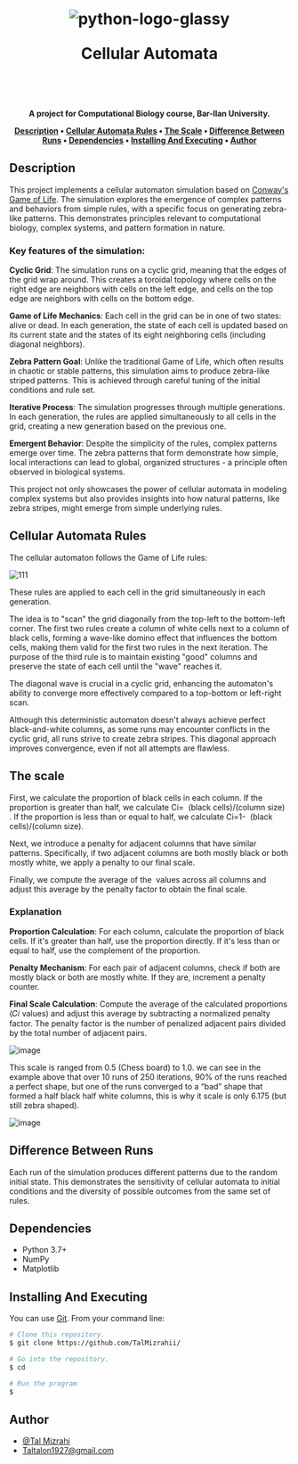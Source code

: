 <h1 align="center">
  
  ![python-logo-glassy](https://github.com/user-attachments/assets/4d3a3605-ba5d-45ad-94b5-a6cc2e295832)
  
Cellular Automata 

  <br>
</h1>

<h4 align="center"> A project for Computational Biology course, Bar-Ilan University.


<p align="center">
  <a href="#description">Description</a> •
  <a href="#cellular-automata-rules">Cellular Automata Rules</a> •
  <a href="#the-scale">The Scale</a> •
  <a href="#difference-between-runs">Difference Between Runs</a> •
  <a href="#dependencies">Dependencies</a> •
    <a href="#installing-and-executing">Installing And Executing</a> •
  <a href="#author">Author</a> 
</p>

## Description

This project implements a cellular automaton simulation based on [Conway's Game of Life](https://en.wikipedia.org/wiki/Conway%27s_Game_of_Life). The simulation explores the emergence of complex patterns and behaviors from simple rules, with a specific focus on generating zebra-like patterns. This demonstrates principles relevant to computational biology, complex systems, and pattern formation in nature.

### Key features of the simulation:

**Cyclic Grid**: The simulation runs on a cyclic grid, meaning that the edges of the grid wrap around. This creates a toroidal topology where cells on the right edge are neighbors with cells on the left edge, and cells on the top edge are neighbors with cells on the bottom edge.

**Game of Life Mechanics**: Each cell in the grid can be in one of two states: alive or dead. In each generation, the state of each cell is updated based on its current state and the states of its eight neighboring cells (including diagonal neighbors).

**Zebra Pattern Goal**: Unlike the traditional Game of Life, which often results in chaotic or stable patterns, this simulation aims to produce zebra-like striped patterns. This is achieved through careful tuning of the initial conditions and rule set.

**Iterative Process**: The simulation progresses through multiple generations. In each generation, the rules are applied simultaneously to all cells in the grid, creating a new generation based on the previous one.

**Emergent Behavior**: Despite the simplicity of the rules, complex patterns emerge over time. The zebra patterns that form demonstrate how simple, local interactions can lead to global, organized structures - a principle often observed in biological systems.

This project not only showcases the power of cellular automata in modeling complex systems but also provides insights into how natural patterns, like zebra stripes, might emerge from simple underlying rules.
  
## Cellular Automata Rules
  
The cellular automaton follows the Game of Life rules:

![111](https://github.com/user-attachments/assets/ebf2f398-a7d1-4ffb-969c-44bad940c2e3)


These rules are applied to each cell in the grid simultaneously in each generation.

The idea is to "scan" the grid diagonally from the top-left to the bottom-left corner. The first two rules create a column of white cells next to a column of black cells, forming a wave-like domino effect that influences the bottom cells, making them valid for the first two rules in the next iteration. The purpose of the third rule is to maintain existing "good" columns and preserve the state of each cell until the "wave" reaches it.

The diagonal wave is crucial in a cyclic grid, enhancing the automaton's ability to converge more effectively compared to a top-bottom or left-right scan.

Although this deterministic automaton doesn't always achieve perfect black-and-white columns, as some runs may encounter conflicts in the cyclic grid, all runs strive to create zebra stripes. This diagonal approach improves convergence, even if not all attempts are flawless.

## The scale

First, we calculate the proportion of black cells in each column. If the proportion is greater than half, we calculate Ci=  (black cells)/(column size)  ​. If the proportion is less than or equal to half, we calculate Ci=1-  (black cells)/(column size)​.

Next, we introduce a penalty for adjacent columns that have similar patterns. Specifically, if two adjacent columns are both mostly black or both mostly white, we apply a penalty to our final scale.

Finally, we compute the average of the ​ values across all columns and adjust this average by the penalty factor to obtain the final scale.

### Explanation

**Proportion Calculation**: For each column, calculate the proportion of black cells. If it's greater than half, use the proportion directly. If it's less than or equal to half, use the complement of the proportion.

**Penalty Mechanism**: For each pair of adjacent columns, check if both are mostly black or both are mostly white. If they are, increment a penalty counter.

**Final Scale Calculation**: Compute the average of the calculated proportions (𝐶𝑖 values) and adjust this average by subtracting a normalized penalty factor. The penalty factor is the number of penalized adjacent pairs divided by the total number of adjacent pairs.

![image](https://github.com/user-attachments/assets/706c8378-9d6c-4e9f-a408-17aa67a56fba)

This scale is ranged from 0.5 (Chess board) to 1.0. we can see in the example above that over 10 runs of 250 iterations,  90% of the runs reached a perfect shape, but one of the runs converged to a “bad” shape that formed a half black half white columns, this is why it scale is only 6.175 (but still zebra shaped).

![image](https://github.com/user-attachments/assets/be0d72ed-1b9d-4629-830d-287232a5d244)


## Difference Between Runs

Each run of the simulation produces different patterns due to the random initial state. This demonstrates the sensitivity of cellular automata to initial conditions and the diversity of possible outcomes from the same set of rules.

## Dependencies

* Python 3.7+
* NumPy
* Matplotlib

## Installing And Executing
  
You can use [Git](https://git-scm.com). From your command line:

```bash
# Clone this repository.
$ git clone https://github.com/TalMizrahii/

# Go into the repository.
$ cd 

# Run the program
$ 
```
## Author

* [@Tal Mizrahi](https://github.com/TalMizrahii)
* Taltalon1927@gmail.com
